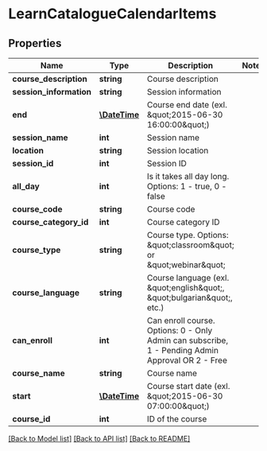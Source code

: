 # LearnCatalogueCalendarItems

## Properties
Name | Type | Description | Notes
------------ | ------------- | ------------- | -------------
**course_description** | **string** | Course description | 
**session_information** | **string** | Session information | 
**end** | [**\DateTime**](Date.md) | Course end date (exl. &amp;quot;2015-06-30 16:00:00&amp;quot;) | 
**session_name** | **int** | Session name | 
**location** | **string** | Session location | 
**session_id** | **int** | Session ID | 
**all_day** | **int** | Is it takes all day long. Options: 1 - true, 0 - false | 
**course_code** | **string** | Course code | 
**course_category_id** | **int** | Course category ID | 
**course_type** | **string** | Course type. Options: &amp;quot;classroom&amp;quot; or &amp;quot;webinar&amp;quot; | 
**course_language** | **string** | Course language (exl. &amp;quot;english&amp;quot;, &amp;quot;bulgarian&amp;quot;, etc.) | 
**can_enroll** | **int** | Can enroll course. Options: 0 - Only Admin can subscribe, 1 - Pending Admin Approval OR 2 - Free | 
**course_name** | **string** | Course name | 
**start** | [**\DateTime**](Date.md) | Course start date (exl. &amp;quot;2015-06-30 07:00:00&amp;quot;) | 
**course_id** | **int** | ID of the course | 

[[Back to Model list]](../README.md#documentation-for-models) [[Back to API list]](../README.md#documentation-for-api-endpoints) [[Back to README]](../README.md)



